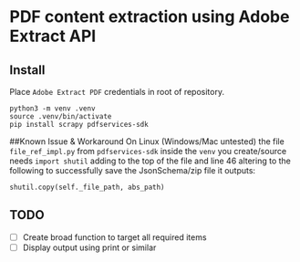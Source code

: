 # PDF content extraction using Adobe Extract API

## Install
Place `Adobe Extract PDF` credentials in root of repository.

```
python3 -m venv .venv
source .venv/bin/activate
pip install scrapy pdfservices-sdk
```

##Known Issue & Workaround
On Linux (Windows/Mac untested) the file `file_ref_impl.py` from `pdfservices-sdk` 
inside the `venv` you create/source needs `import shutil` adding to the top of 
the file and line 46 altering to the following to successfully save the 
JsonSchema/zip file it outputs:

```
shutil.copy(self._file_path, abs_path)
```

## TODO
- [ ] Create broad function to target all required items
- [ ] Display output using print or similar
